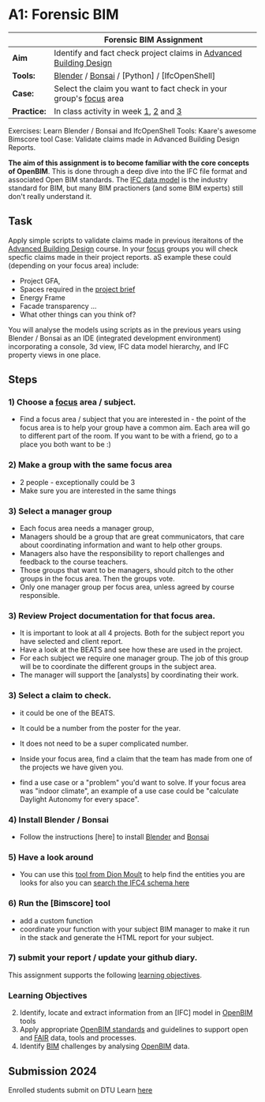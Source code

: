 # A1: Forensic BIM
| | Forensic BIM Assignment  |
| --- | ----- |
| **Aim**|  Identify and fact check project claims in [Advanced Building Design]  |
| **Tools:** |  [Blender] / [Bonsai] / [Python] / [IfcOpenShell]  |
| **Case:** |  Select the claim you want to fact check in your group's [focus] area |
| **Practice:** | In class activity in week [1], [2] and [3] |

Exercises: Learn Blender / Bonsai and IfcOpenShell
Tools: Kaare's awesome Bimscore tool
Case: Validate claims made in Advanced Building Design Reports.

**The aim of this assignment is to become familiar with the core concepts of OpenBIM**. This is done through a deep dive into the IFC file format and associated Open BIM standards. The [IFC data model](/Concepts/IFC) is the industry standard for BIM, but many BIM practioners (and some BIM experts) still don't really understand it.

## Task
Apply simple scripts to validate claims made in previous iteraitons of the [Advanced Building Design] course. In your [focus] groups you will check specfic claims made in their project reports. aS example these could (depending on your focus area) include: 
* Project GFA,
* Spaces required in the [project brief](/41936/Project/Breif)
* Energy Frame
* Facade transparency ...
* What other things can you think of?

You will analyse the models using scripts as in the previous years using Blender / Bonsai as an IDE (integrated development environment) incorporating a console, 3d view, IFC data model hierarchy, and IFC property views in one place.


## Steps

### 1) Choose a [focus] area / subject.
* Find a focus area / subject that you are interested in - the point of the focus area is to help your group have a common aim. Each area will go to different part of the room. If you want to be with a friend, go to a place you both want to be :)

### 2) Make a group with the same focus area
* 2 people - exceptionally could be 3
* Make sure you are interested in the same things

### 3) Select a manager group
* Each focus area needs a manager group,
* Managers should be a group that are great communicators, that care about coordinating information and want to help other groups.
* Managers also have the responsibility to report challenges and feedback to the course teachers.
* Those groups that want to be managers, should pitch to the other groups in the focus area. Then the groups vote.
* Only one manager group per focus area, unless agreed by course responsible.

### 3) Review Project documentation for that focus area.
* It is important to look at all 4 projects. Both for the subject report you have selected and client report.
* Have a look at the BEATS and see how these are used in the project.
* For each subject we require one manager group. The job of this group will be to coordinate the different groups in the subject area.
* The manager will support the [analysts] by coordinating their work.


### 3) Select a claim to check.
* it could be one of the BEATS.
* It could be a number from the poster for the year.
* It does not need to be a super complicated number.

* Inside your focus area, find a claim that the team has made from one of the projects we have given you.
* find a use case or a "problem" you'd want to solve. If your focus area was "indoor climate", an example of a use case could be "calculate Daylight Autonomy for every space".
  
### 4) Install Blender / Bonsai
* Follow the instructions [here] to install [Blender] and [Bonsai]

### 5) Have a look around

* You can use this [tool from Dion Moult](https://blenderbim.org/search-ifc-class.html) to help find the entities you are looks for also you can [search the IFC4 schema here](https://ifc43-docs.standards.buildingsmart.org/)
     
### 6) Run the [Bimscore] tool
* add a custom function
* coordinate your function with your subject BIM manager to make it run in the stack and generate the HTML report for your subject.

### 7) submit your report / update your github diary.

This assignment supports the following [learning objectives].

### Learning Objectives
2. Identify, locate and extract information from an [IFC] model in [OpenBIM] tools
3. Apply appropriate [OpenBIM standards] and guidelines to support open and [FAIR] data, tools and processes.
7. Identify [BIM] challenges by analysing [OpenBIM] data.

## Submission 2024
Enrolled students submit on DTU Learn [here](https://learn.inside.dtu.dk/d2l/lms/dropbox/user/folders_list.d2l?ou=215344&isprv=0)

<!-- links --> 

[1]: /Schedule/01
[2]: /Schedule/02
[3]: /Schedule/03

[Advanced Building Design]: /41946/

[BIM]: /Concepts/BIM
[Blender]: /Concepts/Blender
[Bonsai]: /Concepts/Bonsai

[FAIR]: /Concepts/FAIR
[focus]: /Focus
[learning objectives]: /LearningObjectives

[OpenBIM]: /Concepts/OpenBIM
[OpenBIM standards]: /Concepts/Standards


<!--
### 3) Choose the relevant model from the Stanford / Skylab models
* Download the [Stanford models](https://learn.inside.dtu.dk/d2l/le/content/167582/Home) or Skylab models (on Learn -> "IFC Models" -> "Stanford models" - *Enrolled Students Only*
* Select the model that best represents your focus area.

### 4) Convert the IFC to an Excel work book using the IFA tool
[IFA Tool](/Concepts/IFCFileAnalyzer)

* Install IFA
* generate the spreadsheet

What you choose to represent in your dashboard is up to you, but it should match the focus area and use case you have chosen. Think about what information would be necessary to solve your use case.

You could consider trying to represent:

* areas of the building,

* quantities of materials,

* could you estimate cost? - if so how?

* what else can you find in the IFC data that you could use in your dashboard?

### 6.a) Add a sentence about your use case at the top of your dashboard. Concider how the information you're showing supports your use case.

### 7) Submission

Your group must submit your modified excel including the dashboard sheet as the first sheet in the workbook.

You are not submitting any reports with this, so make sure that your dashboard is easy to understand - how do we know what we are looking at, and what you tried to do?

-->
